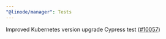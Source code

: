 ```yaml
---
"@linode/manager": Tests
---
```


Improved Kubernetes version upgrade Cypress test ([#10057](https://github.com/linode/manager/pull/10057))
